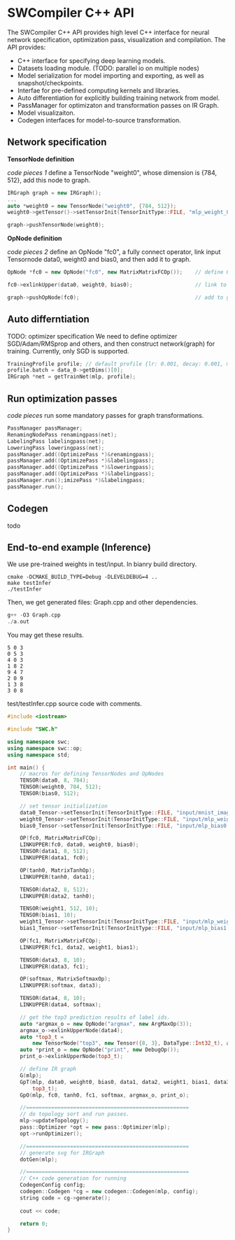 # SWCompiler C++ API
The SWCompiler C++ API provides high level C++ interface for neural network specification, optimization pass, visualization and compilation. The API provides:
* C++ interface for specifying deep learning models.
* Datasets loading module. (TODO: parallel io on multiple nodes)
* Model serialization for model importing and exporting, as well as snapshot/checkpoints.
* Interfae for pre-defined computing kernels and libraries.
* Auto differentiation for explicitly building training network from model.
* PassManager for optimizaton and transformation passes on IR Graph.
* Model visualizaiton.
* Codegen interfaces for model-to-source transformation.

## Network specification
__TensorNode definition__

_code pieces 1_ define a TensorNode "weight0", whose dimension is {784, 512}, add this node to graph.
```c++
IRGraph graph = new IRGraph();
...
auto *weight0 = new TensorNode("weight0", {784, 512});
weight0->getTensor()->setTensorInit(TensorInitType::FILE, "mlp_weight_0.bin");

graph->pushTensorNode(weight0);
```

__OpNode definition__

_code pieces 2_ define an OpNode "fc0", a fully connect operator, link input Tensornode data0, weight0 and bias0, and then add it to graph.
```c++
OpNode *fc0 = new OpNode("fc0", new MatrixMatrixFCOp());    // define OpNode

fc0->exlinkUpper(data0, weight0, bias0);                    // link to input TensorNodes

graph->pushOpNode(fc0);                                     // add to graph
```

## Auto differntiation
TODO: optimizer specification
We need to define optimizer SGD/Adam/RMSprop and others, and then construct network(graph) for training. Currently, only SGD is supported.
```c++
TrainingProfile profile; // default profile {lr: 0.001, decay: 0.001, momentum: 0.9, batch: 1}
profile.batch = data_0->getDims()[0];
IRGraph *net = getTrainNet(mlp, profile);
```

## Run optimization passes

_code pieces_ run some mandatory passes for graph transformations.
```c++
PassManager passManager;
RenamingNodePass renamingpass(net);
LabelingPass labelingpass(net);
LoweringPass loweringpass(net);
passManager.add((OptimizePass *)&renamingpass);
passManager.add((OptimizePass *)&labelingpass);
passManager.add((OptimizePass *)&loweringpass);
passManager.add((OptimizePass *)&labelingpass);
passManager.run();imizePass *)&labelingpass;
passManager.run();
```

## Codegen
todo

## End-to-end example (Inference)
We use pre-trained weights in test/input.
In bianry build directory.
```shell
cmake -DCMAKE_BUILD_TYPE=Debug -DLEVELDEBUG=4 ..
make testInfer
./testInfer
```
Then, we get generated files: Graph.cpp and other dependencies.
```c++
g++ -O3 Graph.cpp
./a.out
```
You may get these results.
```
5 0 3
0 5 3
4 0 3
1 8 2
9 4 7
2 0 9
1 3 8
3 0 8
```

test/testInfer.cpp source code with comments.
```c++
#include <iostream>

#include "SWC.h"

using namespace swc;
using namespace swc::op;
using namespace std;

int main() {
    // macros for defining TensorNodes and OpNodes
    TENSOR(data0, 8, 784);
    TENSOR(weight0, 784, 512);
    TENSOR(bias0, 512);

    // set tensor initialization
    data0_Tensor->setTensorInit(TensorInitType::FILE, "input/mnist_images_8.bin");
    weight0_Tensor->setTensorInit(TensorInitType::FILE, "input/mlp_weight0.bin");
    bias0_Tensor->setTensorInit(TensorInitType::FILE, "input/mlp_bias0.bin");

    OP(fc0, MatrixMatrixFCOp);
    LINKUPPER(fc0, data0, weight0, bias0);
    TENSOR(data1, 8, 512);
    LINKUPPER(data1, fc0);

    OP(tanh0, MatrixTanhOp);
    LINKUPPER(tanh0, data1);

    TENSOR(data2, 8, 512);
    LINKUPPER(data2, tanh0);

    TENSOR(weight1, 512, 10);
    TENSOR(bias1, 10);
    weight1_Tensor->setTensorInit(TensorInitType::FILE, "input/mlp_weight1.bin");
    bias1_Tensor->setTensorInit(TensorInitType::FILE, "input/mlp_bias1.bin");

    OP(fc1, MatrixMatrixFCOp);
    LINKUPPER(fc1, data2, weight1, bias1);

    TENSOR(data3, 8, 10);
    LINKUPPER(data3, fc1);

    OP(softmax, MatrixSoftmaxOp);
    LINKUPPER(softmax, data3);

    TENSOR(data4, 8, 10);
    LINKUPPER(data4, softmax);

    // get the top3 prediction results of label ids.
    auto *argmax_o = new OpNode("argmax", new ArgMaxOp(3));
    argmax_o->exlinkUpperNode(data4);
    auto *top3_t =
        new TensorNode("top3", new Tensor({8, 3}, DataType::Int32_t), argmax_o);
    auto *print_o = new OpNode("print", new DebugOp());
    print_o->exlinkUpperNode(top3_t);

    // define IR graph
    G(mlp);
    GpT(mlp, data0, weight0, bias0, data1, data2, weight1, bias1, data3, data4,
        top3_t);
    GpO(mlp, fc0, tanh0, fc1, softmax, argmax_o, print_o);

    //====================================================
    // do topology sort and run passes.
    mlp->updateTopology();
    pass::Optimizer *opt = new pass::Optimizer(mlp);
    opt->runOptimizer();

    //====================================================
    // generate svg for IRGraph
    dotGen(mlp);

    //====================================================
    // C++ code generation for running
    CodegenConfig config;
    codegen::Codegen *cg = new codegen::Codegen(mlp, config);
    string code = cg->generate();
    
    cout << code;

    return 0;
}
```
